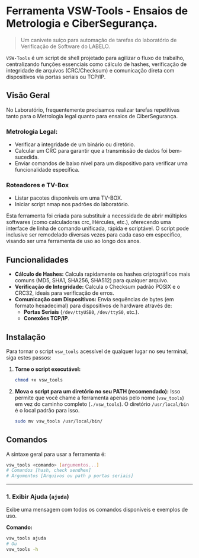 # Ferramenta VSW-Tools - Ensaios de Metrologia e CiberSegurança.
  > Um canivete suíço para automação de tarefas do laboratório de Verificação de Software do LABELO.

`VSW-Tools` é um script de shell projetado para agilizar o fluxo de trabalho, centralizando funções essenciais como cálculo de hashes, verificação de integridade de arquivos (CRC/Checksum) e comunicação direta com dispositivos via portas seriais ou TCP/IP.

## Visão Geral
No Laboratório, frequentemente precisamos realizar tarefas repetitivas tanto para o Metrologia legal quanto para ensaios de CiberSegurança.

### Metrologia Legal:
-   Verificar a integridade de um binário ou diretório.
-   Calcular um CRC para garantir que a transmissão de dados foi bem-sucedida.
-   Enviar comandos de baixo nível para um dispositivo para verificar uma funcionalidade específica.
### Roteadores e TV-Box
-   Listar pacotes disponíveis em uma TV-BOX.
-   Iniciar script nmap nos padrões do laboratório.

Esta ferramenta foi criada para substituir a necessidade de abrir múltiplos softwares (como calculadoras crc, Hércules, etc.), oferecendo uma interface de linha de comando unificada, rápida e scriptável. O script pode inclusive ser remodelado diversas vezes para cada caso em especifico, visando ser uma ferramenta de uso ao longo dos anos.

## Funcionalidades
-   **Cálculo de Hashes:** Calcula rapidamente os hashes criptográficos mais comuns (MD5, SHA1, SHA256, SHA512) para qualquer arquivo.
-   **Verificação de Integridade:** Calcula o Checksum padrão POSIX e o CRC32, ideais para verificação de erros.
-   **Comunicação com Dispositivos:** Envia sequências de bytes (em formato hexadecimal) para dispositivos de hardware através de:
    -   **Portas Seriais** (`/dev/ttyUSB0`, `/dev/ttyS0`, etc.).
    -   **Conexões TCP/IP**.
  
## Instalação
Para tornar o script `vsw_tools` acessível de qualquer lugar no seu terminal, siga estes passos:

1.  **Torne o script executável:**
    ```bash
    chmod +x vsw_tools
    ```

2.  **Mova o script para um diretório no seu PATH (recomendado):**
    Isso permite que você chame a ferramenta apenas pelo nome (`vsw_tools`) em vez do caminho completo (`./vsw_tools`). O diretório `/usr/local/bin` é o local padrão para isso.
    ```bash
    sudo mv vsw_tools /usr/local/bin/
    ```

## Comandos
A sintaxe geral para usar a ferramenta é:

```bash
vsw_tools <comando> [argumentos...]
# Comandos [hash, check sendhex]
# Argumentos [Arquivos ou path p portas seriais]
```

---

### 1. Exibir Ajuda (`ajuda`)
Exibe uma mensagem com todos os comandos disponíveis e exemplos de uso.

**Comando:**
```bash
vsw_tools ajuda
# Ou
vsw_tools -h
```
